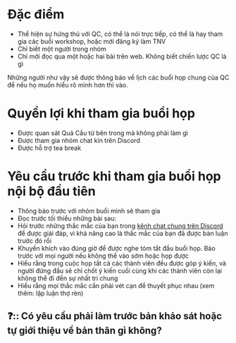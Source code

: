 # Đặc điểm
- Thể hiện sự hứng thú với QC, có thể là nói trực tiếp, có thể là hay tham gia các buổi workshop, hoặc mới đăng ký làm TNV
- Chỉ biết một người trong nhóm
- Chỉ mới đọc qua một hoặc hai bài trên web. Không biết chiến lược QC là gì

Những người như vậy sẽ được thông báo về lịch các buổi họp chung của QC để nếu họ muốn hiểu rõ mình hơn thì vào.

# Quyền lợi khi tham gia buổi họp
- Được quan sát Quả Cầu từ bên trong mà không phải làm gì
- Được tham gia nhóm chat kín trên Discord 
- Được hỗ trợ tea break

# Yêu cầu trước khi tham gia buổi họp nội bộ đầu tiên
- Thông báo trước với nhóm buổi mình sẽ tham gia
- Đọc trước tối thiểu những bài sau:
-  Hỏi trước những thắc mắc của bạn trong [kênh chat chung trên Discord](https://discord.gg/jWTk4EHFK2) để được giải đáp, vì khả năng cao là thắc mắc của bạn đã được bàn luận trước đó rồi
- Khuyến khích vào đúng giờ để được nghe tóm tắt đầu buổi họp. Báo trước với mọi người nếu không thể vào sớm hoặc họp được
- Hiểu rằng trong cuộc họp tất cả các thành viên đều được góp ý kiến, và người đứng đầu sẽ chỉ chốt ý kiến cuối cùng khi các thành viên còn lại không thể đi đến sự nhất trí chung
- Hiểu rằng mọi thắc mắc cần phải vét cạn để thuyết phục nhau (xem thêm: lập luận thợ rèn)  

## ❓:: Có yêu cầu phải làm trước bản khảo sát hoặc tự giới thiệu về bản thân gì không?

